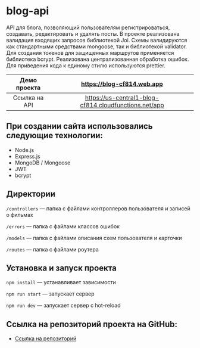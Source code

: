 # blog-api

API для блога, позволяющий пользователям регистрироваться, создавать, редактировать и удалять посты.
В проекте реализована валидация входящих запросов библиотекой Joi. Схемы валидируются как стандартными средствами mongoose, так и библиотекой validator. Для создания токенов для защищенных маршрутов применяется библиотека bcrypt. Реализована централизованная обработка ошибок. Для приведения кода к единому стилю используются prettier.

| Демо проекта | https://blog-cf814.web.app |
|:----:|:---:|
| Ссылка на API | https://us-central1-blog-cf814.cloudfunctions.net/app |

## При создании сайта использовались следующие технологии:
- Node.js
- Express.js
- MongoDB / Mongoose
- JWT
- bcrypt

## Директории

`/controllers` — папка с файлами контроллеров пользователя и записей о фильмах

`/errors` — папка с файлами классов ошибок

`/models` — папка с файлами описания схем пользователя и карточки

`/routes` — папка с файлами роутера

## Установка и запуск проекта

`npm install` — устанавливает зависимости

`npm run start` — запускает сервер

`npm run dev` — запускает сервер с hot-reload

## Ссылка на репозиторий проекта на GitHub:

- [Ссылка на репозиторий](https://github.com/malkov-am/blog-api)
